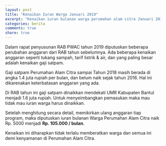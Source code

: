 ```yaml
---
layout: post
title: "Kenaikan Iuran Warga Januari 2019"
excerpt: "Kenaikan iuran bulanan warga perumahan alam citra Januari 2019"
categories: berita
comments: true
share: true
---
```


Dalam rapat penyusunan RAB PWAC tahun 2019 diputuskan beberapa perubahan anggaran dari RAB tahun sebelumnya. Ada beberapa kenaikan anggaran seperti tukang sampah, tarif listrik & air, dan yang paling besar adalah kenaikan gaji satpam.

Gaji satpam Perumahan Alam Citra sampai Tahun 2018 masih berada di angka 1.4 juta rupiah per bulan, dan belum naik sejak tahun 2016. Hal ini dikarenakan keterbatasan anggaran yang ada.

Di RAB tahun ini gaji satpam dinaikkan mendekati UMR Kabupaten Bantul menjadi 1.6 juta rupiah. Untuk menyeimbangkan pemasukan maka mau tidak mau iuran warga harus dinaikkan.

Setelah menghitung secara detail, memikirkan ulang anggaran tiap program, maka diputuskan iuran bulanan Warga Perumahan Alam Citra naik Rp. 5000 menjadi **Rp. 105.000 / bulan**.

Kenaikan ini diharapkan tidak terlalu memberatkan warga dan semua ini demi kenyamanan di Perumahan Alam Citra.

